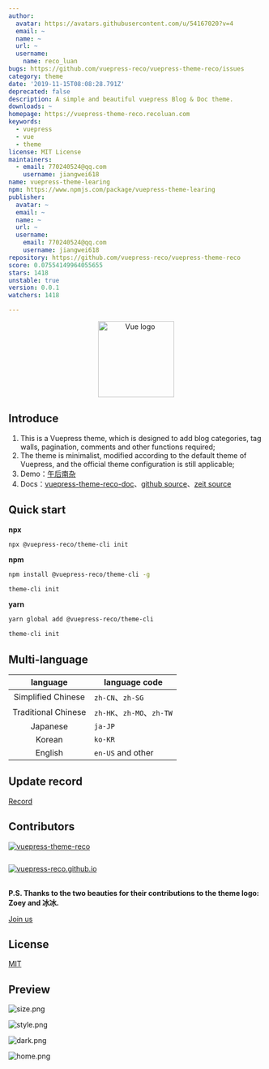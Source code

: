 ```yaml
---
author:
  avatar: https://avatars.githubusercontent.com/u/54167020?v=4
  email: ~
  name: ~
  url: ~
  username:
    name: reco_luan
bugs: https://github.com/vuepress-reco/vuepress-theme-reco/issues
category: theme
date: '2019-11-15T08:08:28.791Z'
deprecated: false
description: A simple and beautiful vuepress Blog & Doc theme.
downloads: ~
homepage: https://vuepress-theme-reco.recoluan.com
keywords:
  - vuepress
  - vue
  - theme
license: MIT License
maintainers:
  - email: 770240524@qq.com
    username: jiangwei618
name: vuepress-theme-learing
npm: https://www.npmjs.com/package/vuepress-theme-learing
publisher:
  avatar: ~
  email: ~
  name: ~
  url: ~
  username:
    email: 770240524@qq.com
    username: jiangwei618
repository: https://github.com/vuepress-reco/vuepress-theme-reco
score: 0.07554149964055655
stars: 1418
unstable: true
version: 0.0.1
watchers: 1418

---
```


<p align="center"><a href="https://vuejs.org" target="_blank" rel="noopener noreferrer"><img width="150" src="https://i.loli.net/2020/01/13/TPKA1wp6s4ufSm2.png" alt="Vue logo"></a></p>

## Introduce

1. This is a Vuepress theme, which is designed to add blog categories, tag walls, pagination, comments and other functions required;
2. The theme is minimalist, modified according to the default theme of Vuepress, and the official theme configuration is still applicable;
3. Demo：[午后南杂](https://recoluan.com) 
4. Docs：[vuepress-theme-reco-doc](https://vuepress-theme-reco.recoluan.com)、[github source](https://vuepress.github.io)、[zeit source](https://vuepress-reco-doc.now.sh)

## Quick start

**npx**

```
npx @vuepress-reco/theme-cli init
```

**npm**

```bash
npm install @vuepress-reco/theme-cli -g

theme-cli init
```

**yarn**

```bash
yarn global add @vuepress-reco/theme-cli

theme-cli init
```

## Multi-language

|language|language code|
|:-:|-|
|Simplified Chinese|`zh-CN`、`zh-SG`|
|Traditional Chinese|`zh-HK`、`zh-MO`、`zh-TW`|
|Japanese|`ja-JP`|
|Korean|`ko-KR`|
|English|`en-US` and other|

## Update record

[Record](https://github.com/vuepress-reco/vuepress-theme-reco/blob/develop/CHANGELOG.md)

## Contributors

<a style="display: block;margin-top: 10px" href="https://github.com/vuepress-reco/vuepress-theme-reco/graphs/contributors" target="_black">
  <img 
    alt="vuepress-theme-reco" 
    src="https://img.shields.io/github/contributors/vuepress-reco/vuepress-theme-reco?style=for-the-badge&logo=github&label=vuepress-theme-reco" />
</a>

<br />

<a style="display: block;margin-top: 10px" href="https://github.com/vuepress-reco/vuepress-reco.github.io/graphs/contributors" target="_black">
  <img 
    alt="vuepress-reco.github.io" 
    src="https://img.shields.io/github/contributors/vuepress-reco/vuepress-reco.github.io?style=for-the-badge&logo=github&label=vuepress-reco.github.io" />
</a>

<br />

**P.S. Thanks to the two beauties for their contributions to the theme logo: Zoey and 冰冰.**

[Join us](https://www.notion.so/vuepress-reco-f8a7a55d18e042929931b612f170dbf4)

## License
[MIT](https://github.com/recoluan/vuepress-theme-reco/blob/master/LICENSE)

## Preview

![size.png](https://i.loli.net/2020/01/13/nCbXp13lRG2TNeD.png)

![style.png](https://i.loli.net/2020/01/13/ke1VirShQRLnEd7.png)

![dark.png](https://i.loli.net/2020/01/13/Lj6XbwdmDFCYH9k.png)

![home.png](https://i.loli.net/2020/01/13/nra3kbYSlxojmw4.png)
